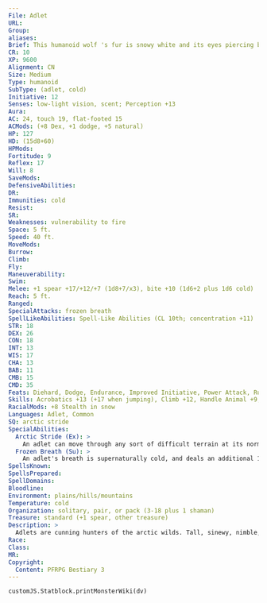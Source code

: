 ```yaml
---
File: Adlet
URL: 
Group: 
aliases: 
Brief: This humanoid wolf 's fur is snowy white and its eyes piercing blue; it grips an ornate spear in its fist.
CR: 10
XP: 9600
Alignment: CN
Size: Medium
Type: humanoid
SubType: (adlet, cold)
Initiative: 12
Senses: low-light vision, scent; Perception +13
Aura: 
AC: 24, touch 19, flat-footed 15
ACMods: (+8 Dex, +1 dodge, +5 natural)
HP: 127
HD: (15d8+60)
HPMods: 
Fortitude: 9
Reflex: 17
Will: 8
SaveMods: 
DefensiveAbilities: 
DR: 
Immunities: cold
Resist: 
SR: 
Weaknesses: vulnerability to fire
Space: 5 ft.
Speed: 40 ft.
MoveMods: 
Burrow: 
Climb: 
Fly: 
Maneuverability: 
Swim: 
Melee: +1 spear +17/+12/+7 (1d8+7/x3), bite +10 (1d6+2 plus 1d6 cold)
Reach: 5 ft.
Ranged: 
SpecialAttacks: frozen breath
SpellLikeAbilities: Spell-Like Abilities (CL 10th; concentration +11)  Constant-pass without trace  At Will-ray of frost  3/day-fog cloud, sleet storm  1/day-ice storm, wind walk (self only)
STR: 18
DEX: 26
CON: 18
INT: 13
WIS: 17
CHA: 13
BAB: 11
CMB: 15
CMD: 35
Feats: Diehard, Dodge, Endurance, Improved Initiative, Power Attack, Run, Self-Sufficient, Weapon Focus (spear)
Skills: Acrobatics +13 (+17 when jumping), Climb +12, Handle Animal +9, Heal +5, Perception +13, Stealth +13 (+21 in snow), Survival +20, Swim +9
RacialMods: +8 Stealth in snow
Languages: Adlet, Common
SQ: arctic stride
SpecialAbilities:
  Arctic Stride (Ex): >
    An adlet can move through any sort of difficult terrain at its normal speed while within arctic or snowy terrain. Magically altered terrain affects an adlet normally.
  Frozen Breath (Su): >
    An adlet's breath is supernaturally cold, and deals an additional 1d6 points of cold damage with its bite. Once every 1d4 rounds as a swift action, it can exhale, filling a 10-footradius spread around it with frigid air that deals 2d6 points of cold damage and staggers those in the area with numbing cold for 1d6 rounds. A DC 21 Fortitude save negates the staggered effect but not the cold damage.  The save DC is Constitution-based.
SpellsKnown: 
SpellsPrepared: 
SpellDomains: 
Bloodline: 
Environment: plains/hills/mountains
Temperature: cold
Organization: solitary, pair, or pack (3-18 plus 1 shaman)
Treasure: standard (+1 spear, other treasure)
Description: >
  Adlets are cunning hunters of the arctic wilds. Tall, sinewy, nimble, and very quick, they see themselves as the true heritors of untamed arctic lands, and are offended by any other humanoid species that attempts to settle in such regions. Although not normally evil, adlets are very aggressive and warlike. They also have no social taboo against cannibalism, and their practice of eating their dead rather than burying them only further builds misconceptions about their morality.  Deeply religious, adlets worship the power and cruelty of nature, seeing divinity in the lash of the blizzard's wind, the ferocity of the polar bear, and the immensity of the towering iceberg. Many become oracles or druids, but all adlets know their place in the natural world. One in every dozen adlets is a shaman: an adlet with the advanced creature template and the ability to summon a greater ice elemental or 1d4+1 large ice elementals (see Bestiary 2 114) and commune with nature once per day each as spell-like abilities.  An adlet is 6 feet tall and weighs 250 pounds.
Race: 
Class: 
MR: 
Copyright:
  Content: PFRPG Bestiary 3
---
```

```dataviewjs
customJS.Statblock.printMonsterWiki(dv)
```
